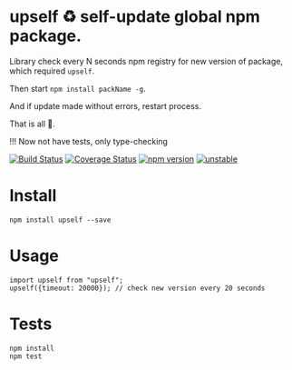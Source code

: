 # upself ♻ self-update global npm package.
  
Library check every N seconds npm registry for new version of package, which required `upself`.

Then start `npm install packName -g`. 

And if update made without errors, restart process.

That is all 🎅.

!!! Now not have tests, only type-checking

[![Build Status](https://travis-ci.org/arvitaly/upself.svg?branch=master)](https://travis-ci.org/arvitaly/upself)
[![Coverage Status](https://coveralls.io/repos/github/arvitaly/upself/badge.svg?branch=master)](https://coveralls.io/github/arvitaly/upself?branch=master)
[![npm version](https://badge.fury.io/js/upself.svg)](https://badge.fury.io/js/upself)
[![unstable](http://badges.github.io/stability-badges/dist/unstable.svg)](http://github.com/badges/stability-badges)


# Install

    npm install upself --save

# Usage

    import upself from "upself";    
    upself({timeout: 20000}); // check new version every 20 seconds

# Tests

    npm install
    npm test